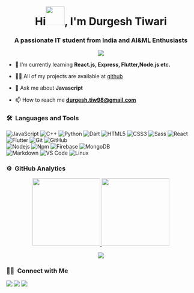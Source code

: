 <h1 align="center">
  Hi<img src="https://github.com/blackhat955/blackhat955/blob/main/wave/wave.gif" width="50px">, I'm Durgesh Tiwari
</h1>

<h3 align="center">A passionate IT student from India and AI&ML Enthusiasts </h3>
	
<p align="center">
  <img src="https://komarev.com/ghpvc/?username=blackhat955&color=blueviolet&style=flat">
</p>

- 🌱 I’m currently learning **React.js, Express, Flutter,Node.js etc.**

- 👨‍💻 All of my projects are available at [github](https://github.com/blackhat955)

- 💬 Ask me about **Javascript**

- 📫 How to reach me **durgesh.tiw98@gmail.com**


	
### 🛠 &nbsp;Languages and Tools

![JavaScript](https://img.shields.io/badge/-JavaScript-%23F7DF1C?style=for-the-badge&logo=javascript&logoColor=000000&labelColor=%23F7DF1C&color=%23FFCE5A)
![C++](https://img.shields.io/badge/C%2B%2B-00599C?style=for-the-badge&logo=c%2B%2B&logoColor=white)
![Python](http://img.shields.io/badge/-Python-3776AB?style=for-the-badge&logo=python&logoColor=ffffff)
![Dart](https://img.shields.io/badge/Dart-0175C2?style=for-the-badge&logo=dart&logoColor=white)
![HTML5](https://img.shields.io/badge/-HTML5-%23E44D27?style=for-the-badge&logo=html5&logoColor=ffffff)
![CSS3](https://img.shields.io/badge/-CSS3-%231572B6?style=for-the-badge&logo=css3)
![Sass](https://img.shields.io/badge/-Sass-%23CC6699?style=for-the-badge&logo=sass&logoColor=ffffff)
![React](https://img.shields.io/badge/-React-61DAFB?style=for-the-badge&logo=react&logoColor=ffffff)
![Flutter](https://img.shields.io/badge/Flutter-02569B?style=for-the-badge&logo=flutter&logoColor=white)
![Git](https://img.shields.io/badge/-Git-%23F05032?style=for-the-badge&logo=git&logoColor=%23ffffff)
![GitHub](https://img.shields.io/badge/-GitHub-181717?style=for-the-badge&logo=github)
<br>
![Nodejs](https://img.shields.io/badge/-Nodejs-339933?style=for-the-badge&logo=Node.js&logoColor=ffffff)
![Npm](https://img.shields.io/badge/-npm-CB3837?style=for-the-badge&logo=npm)
![Firebase](https://img.shields.io/badge/-Firebase-FFCA28?style=for-the-badge&logo=firebase&logoColor=ffffff)
![MongoDB](https://img.shields.io/badge/MongoDB-4EA94B?style=for-the-badge&logo=mongodb&logoColor=white)
<br>
![Markdown](https://img.shields.io/badge/Markdown-000000?style=for-the-badge&logo=markdown&logoColor=white)
![VS Code](http://img.shields.io/badge/-VS%20Code-007ACC?style=for-the-badge&logo=visual-studio-code&logoColor=ffffff)
![Linux](http://img.shields.io/badge/-Linux-0078D6?style=for-the-badge&logo=linux&logoColor=ffffff)
<br/>

### ⚙️ &nbsp;GitHub Analytics

<p align="center">
<a href="https://github.com/blackhat955">
  <img height="180em" src="https://github-readme-stats-eight-theta.vercel.app/api?username=blackhat955&show_icons=true&theme=algolia&include_all_commits=true&count_private=true"/>
  <img height="180em" src="https://github-readme-stats-eight-theta.vercel.app/api/top-langs/?username=blackhat955&layout=compact&langs_count=12&theme=algolia"/>
</a>
</p>

<p align="center">
<img src="https://activity-graph.herokuapp.com/graph?username=blackhat955&theme=dracula&bg_color=ffffff00&color=878787&line=296dda&point=ffffff00&area=true&hide_border=true">
</p>

### 🤝🏻 &nbsp;Connect with Me

<p>
<!-- <a href="https://www.vivek9patel.com"><img src="https://img.shields.io/badge/-adityavsingh.com-3423A6?style=for-the-badge&logo=Google-Chrome&logoColor=white"/></a> -->
<a href="https://www.linkedin.com/in/durgesh98"><img src="https://img.shields.io/badge/-durgesh-0077B5?style=flat&logo=Linkedin&logoColor=white"/></a>
<a href="mailto:durgesh.tiw98@gmail.com"><img src="https://img.shields.io/badge/-durgesh.tiw98@gmail.com-D14836?style=flat&logo=Gmail&logoColor=white"/></a>
<a href="https://twitter.com/Durgesh44017731"><img src="https://img.shields.io/badge/-@Durgesh44017731-1877F2?style=flat&logo=Twitter&logoColor=white"/></a>
</p>
<!-- <p align="center"><img align="center" src="https://github-readme-streak-stats.herokuapp.com/?user=vivek9patel&" alt="vivek9patel" /></p> -->

